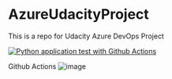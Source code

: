 # AzureUdacityProject
This is a repo for Udacity Azure DevOps Project


[![Python application test with Github Actions](https://github.com/ShashankShekhar23/AzureUdacityProject/actions/workflows/pythonapp.yml/badge.svg)](https://github.com/ShashankShekhar23/AzureUdacityProject/actions/workflows/pythonapp.yml)

Github Actions
![image](https://user-images.githubusercontent.com/86247520/126873822-4603fcf9-a08c-4946-b102-5e810c450f47.png)
